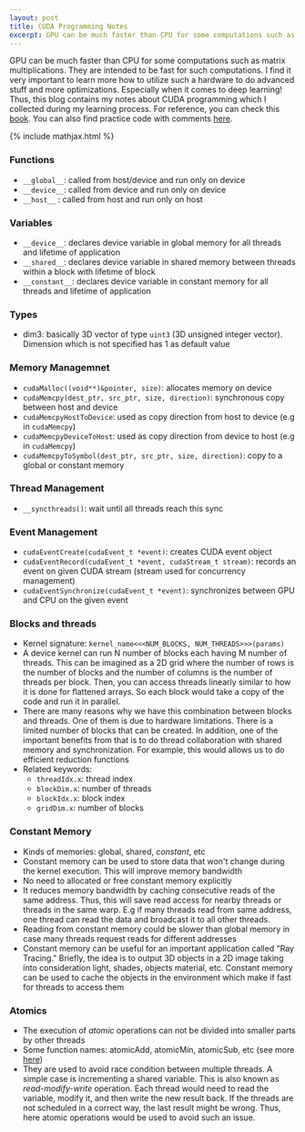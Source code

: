 ```yaml
---
layout: post
title: CUDA Programming Notes
excerpt: GPU can be much faster than CPU for some computations such as matrix multiplications. They are intended to be fast for such computations. I find it very important to learn more how to utilize such a hardware to do advanced stuff and more optimizations. Especially when it comes to deep learning! Thus, this blog contains my notes about CUDA programming which I collected during my learning process.
---
```


GPU can be much faster than CPU for some computations
such as matrix multiplications. They are intended to be fast for such computations.
I find it very important to learn more how to utilize such a hardware to do advanced stuff
and more optimizations. Especially when it comes to deep learning! Thus, this blog
contains my notes about CUDA programming which I collected during my learning process.
For reference, you can check this [book](https://developer.nvidia.com/cuda-example).
You can also find practice code with comments [here](https://github.com/mmz33/practice-cuda).

{% include mathjax.html %}

### Functions

- `__global__`: called from host/device and run only on device
- `__device__`: called from device and run only on device
- `__host__`  : called from host and run only on host

### Variables

- `__device__`: declares device variable in global memory for all threads and lifetime
of application
- `__shared__`: declares device variable in shared memory between threads within a block
with lifetime of block
- `__constant__`: declares device variable in constant memory for all threads and lifetime
of application

### Types

- dim3: basically 3D vector of type `uint3` (3D unsigned integer vector). Dimension
which is not specified has 1 as default value

### Memory Managemnet

- `cudaMalloc((void**)&pointer, size)`: allocates memory on device
- `cudaMemcpy(dest_ptr, src_ptr, size, direction)`: synchronous copy between host and device
- `cudaMemcpyHostToDevice`: used as copy direction from host to device (e.g in `cudaMemcpy`)
- `cudaMemcpyDeviceToHost`: used as copy direction from device to host (e.g in `cudaMemcpy`)
- `cudaMemcpyToSymbol(dest_ptr, src_ptr, size, direction)`: copy to a global or
constant memory

### Thread Management

- `__syncthreads()`: wait until all threads reach this sync

### Event Management

- `cudaEventCreate(cudaEvent_t *event)`: creates CUDA event object
- `cudaEventRecord(cudaEvent_t *event, cudaStream_t stream)`: records an event
on given CUDA stream (stream used for concurrency management)
- `cudaEventSynchronize(cudaEvent_t *event)`: synchronizes between GPU and CPU on
the given event

### Blocks and threads

- Kernel signature: `kernel_name<<<NUM_BLOCKS, NUM_THREADS>>>(params)`
- A device kernel can run N number of blocks each having M number of threads.
This can be imagined as a 2D grid where the number of rows is the number
of blocks and the number of columns is the number of threads per block. Then,
you can access threads linearly similar to how it is done for flattened arrays.
So each block would take a copy of the code and run it in parallel.
- There are many reasons why we have this combination between blocks and threads.
One of them is due to hardware limitations. There is a limited number of blocks
that can be created. In addition, one of the important benefits from that
is to do thread collaboration with shared memory and synchronization. For example,
this would allows us to do efficient reduction functions
- Related keywords:
  - `threadIdx.x`: thread index
  - `blockDim.x`: number of threads
  - `blockIdx.x`: block index
  - `gridDim.x`: number of blocks

### Constant Memory

- Kinds of memories: global, shared, *constant*, etc
- Constant memory can be used to store data that won't change during the
kernel execution. This will improve memory bandwidth
- No need to allocated or free constant memory explicitly
- It reduces memory bandwidth by caching consecutive reads of the same address.
Thus, this will save read access for nearby threads or threads in the same warp.
E.g if many threads read from same address, one thread can read the data and
broadcast it to all other threads.
- Reading from constant memory could be slower than global memory in case many
threads request reads for different addresses
- Constant memory can be useful for an important application called "Ray Tracing."
Briefly, the idea is to output 3D objects in a 2D image taking into consideration
light, shades, objects material, etc. Constant memory can be used to cache
the objects in the environment which make if fast for threads to access them

### Atomics

- The execution of *atomic* operations can not be divided into smaller
parts by other threads
- Some function names: atomicAdd, atomicMin, atomicSub, etc
(see more [here](https://docs.nvidia.com/cuda/cuda-c-programming-guide/index.html))
- They are used to avoid race condition between multiple threads.
A simple case is incrementing a shared variable. This is also known as
*read-modify-write* operation. Each thread would need to read the variable,
modify it, and then write the new result back. If the threads are not
scheduled in a correct way, the last result might be wrong. Thus,
here atomic operations would be used to avoid such an issue.
